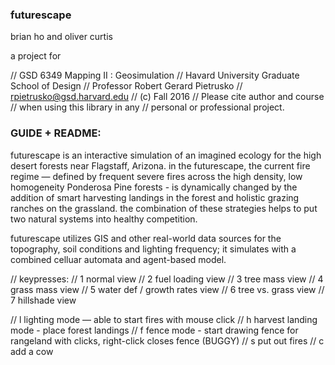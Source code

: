 ### futurescape

brian ho and oliver curtis

a project for

//  GSD 6349 Mapping II : Geosimulation
//  Havard University Graduate School of Design
//  Professor Robert Gerard Pietrusko
//  <rpietrusko@gsd.harvard.edu>
//  (c) Fall 2016
//  Please cite author and course
//  when using this library in any
//  personal or professional project.


### GUIDE + README:

futurescape is an interactive simulation of an imagined ecology for the high desert forests near Flagstaff, Arizona. in the futurescape, the current fire regime — defined by frequent severe fires across the high density, low homogeneity Ponderosa Pine forests - is dynamically changed by the addition of smart harvesting landings in the forest and holistic grazing ranches on the grassland. the combination of these strategies helps to put two natural systems into healthy competition.

futurescape utilizes GIS and other real-world data sources for the topography, soil conditions and lighting frequency; it simulates with
a combined celluar automata and agent-based model.

// keypresses:
// 1  normal view
// 2  fuel loading view
// 3  tree mass view
// 4  grass mass view
// 5  water def / growth rates view
// 6  tree vs. grass view
// 7  hillshade view

// l  lighting mode — able to start fires with mouse click
// h  harvest landing mode - place forest landings
// f  fence mode - start drawing fence for rangeland with clicks, right-click closes fence (BUGGY)
// s  put out fires
// c  add a cow
